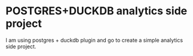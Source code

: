 # POSTGRES+DUCKDB analytics side project

I am using postgres + duckdb plugin and go to create a simple analytics side project.
